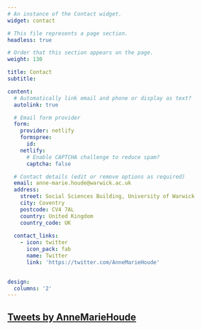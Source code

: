 ```yaml
---
# An instance of the Contact widget.
widget: contact

# This file represents a page section.
headless: true

# Order that this section appears on the page.
weight: 130

title: Contact
subtitle:

content:
  # Automatically link email and phone or display as text?
  autolink: true

  # Email form provider
  form:
    provider: netlify
    formspree:
      id:
    netlify:
      # Enable CAPTCHA challenge to reduce spam?
      captcha: false

  # Contact details (edit or remove options as required)
  email: anne-marie.houde@warwick.ac.uk
  address:
    street: Social Sciences Building, University of Warwick
    city: Coventry
    postcode: CV4 7AL
    country: United Kingdom
    country_code: UK
  
  contact_links:
    - icon: twitter
      icon_pack: fab
      name: Twitter
      link: 'https://twitter.com/AnneMarieHoude'
    

design:
  columns: '2'
---
```

<a class="twitter-timeline" data-width="500" data-height="200" href="https://twitter.com/AnneMarieHoude?ref_src=twsrc%5Etfw">Tweets by AnneMarieHoude</a> <script async src="https://platform.twitter.com/widgets.js" charset="utf-8"></script> 
---


